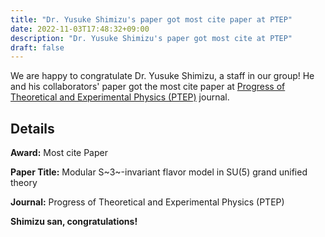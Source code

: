 ```yaml
---
title: "Dr. Yusuke Shimizu's paper got most cite paper at PTEP"
date: 2022-11-03T17:48:32+09:00
description: "Dr. Yusuke Shimizu's paper got most cite at PTEP"
draft: false
---
```


We are happy to congratulate Dr. Yusuke Shimizu, a staff in our group!
He and his collaborators' paper got the most cite paper at [Progress of Theoretical and Experimental Physics (PTEP)](https://academic.oup.com/ptep/pages/high-impact-research-from-progress-of-theoretical-and-experimental-physics) journal.

<!--more-->

## Details

**Award:** Most cite Paper

**Paper Title:** Modular S~3~-invariant flavor model in SU(5) grand unified theory

**Journal:** Progress of Theoretical and Experimental Physics (PTEP)

**Shimizu san, congratulations!**